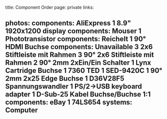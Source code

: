 title: Component Order
page: private
links:

photos:
components: AliExpress
    1 8.9" 1920x1200 display
components: Mouser
    1 Phototransistor
components: Reichelt
    1 90° HDMI Buchse
components: Unavailable
    3 2x6 Stiftleiste mit Rahmen
    3 90° 2x6 Stiftleiste mit Rahmen
    2 90° 2mm 2xEin/Ein Schalter
    1 Lynx Cartridge Buchse
    1 7360 TED
    1 SED-9420C
    1 90° 2mm 2x25 Edge Buchse
    1 D36V28F5 Spannungswandler
    1 PS/2->USB keyboard adapter
    1 D-Sub-25 Kabel Buchse/Buchse 1:1
components: eBay
    1 74LS654
systems:
    Computer
---
